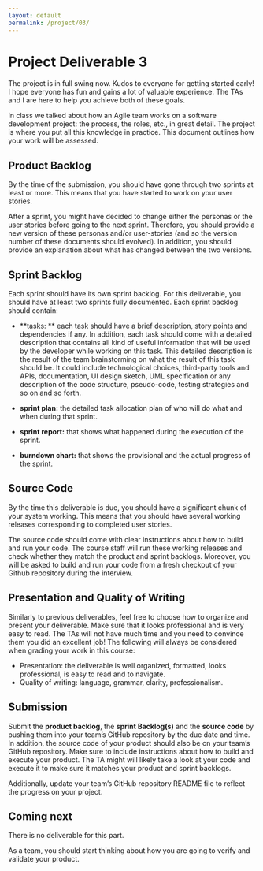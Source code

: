 ```yaml
---
layout: default
permalink: /project/03/
---
```


# Project Deliverable 3

The project is in full swing now. Kudos to everyone for getting started early! I hope everyone has fun and gains a lot of valuable experience. The TAs and I are here to help you achieve both of these goals.

In class we talked about how an Agile team works on a software development project: the process, the roles, etc., in great detail. The project is where you put all this knowledge in practice. This document outlines how your work will be assessed.

## Product Backlog

By the time of the submission, you should have gone through two sprints at least or more. This means that you have started to work on your user stories. 

After a sprint, you might have decided to change either the personas or the user stories before going to the next sprint. Therefore, you should provide a new version of these personas and/or user-stories (and so the version number of these documents should evolved). In addition, you should provide an explanation about what has changed between the two versions. 

## Sprint Backlog

Each sprint should have its own sprint backlog. For this deliverable, you should have at least two sprints fully documented. Each sprint backlog should contain: 

- **tasks: ** each task should have a brief description, story points and dependencies if any. In addition, each task should come with a detailed description that contains all kind of useful information that will be used by the developer while working on this task. This detailed description is the result of the team brainstorming on what the result of this task should be. It could include technological choices, third-party tools and APIs, documentation, UI design sketch, UML specification or any description of the code structure, pseudo-code, testing strategies and so on and so forth.

- **sprint plan:** the detailed task allocation plan of who will do what and when during that sprint. 

- **sprint report:** that shows what happened during the execution of the sprint.

- **burndown chart:** that shows the provisional and the actual progress of the sprint.

## Source Code

By the time this deliverable is due, you should have a significant chunk of your system working. This means that you should have several working releases corresponding to completed user stories. 

The source code should come with clear instructions about how to build and run your code. The course staff will run these working releases and check whether they match the product and sprint backlogs. Moreover, you will be asked to build and run your code from a fresh checkout of your Github repository during the interview. 

## Presentation and Quality of Writing

Similarly to previous deliverables, feel free to choose how to organize and present your deliverable. Make sure that it looks professional and is very easy to read. The TAs will not have much time and you need to convince them you did an excellent job! The following will always be considered when grading your work in this course:

- Presentation: the deliverable is well organized, formatted, looks professional, is easy to read and to navigate. 
- Quality of writing: language, grammar, clarity, professionalism.

## Submission

Submit the **product backlog**, the **sprint Backlog(s)** and the **source code** by pushing them into your team’s GitHub repository by the due date and time. In addition, the source code of your product should also be on your team’s GitHub repository. Make sure to include instructions about how to build and execute your product. The TA might will likely take a look at your code and execute it to make sure it matches your product and sprint backlogs. 

Additionally, update your team’s GitHub repository README file to reflect the progress on your project. 

## Coming next

There is no deliverable for this part. 

As a team, you should start thinking about how you are going to verify and validate your product. 